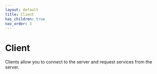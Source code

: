 ```yaml
---
layout: default
title: Client
has_children: true
nav_order: 3
---
```


# Client

Clients allow you to connect to the server and request services from the server.